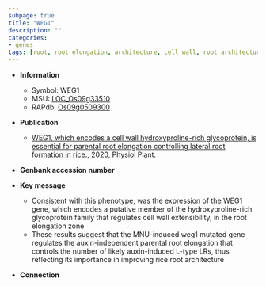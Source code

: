 ```yaml
---
subpage: true
title: "WEG1"
description: ""
categories:
- genes
tags: [root, root elongation, architecture, cell wall, root architecture]
---
```


* **Information**  
    + Symbol: WEG1  
    + MSU: [LOC_Os09g33510](http://rice.plantbiology.msu.edu/cgi-bin/ORF_infopage.cgi?orf=LOC_Os09g33510)  
    + RAPdb: [Os09g0509300](http://rapdb.dna.affrc.go.jp/viewer/gbrowse_details/irgsp1?name=Os09g0509300)  

* **Publication**  
    + [WEG1, which encodes a cell wall hydroxyproline-rich glycoprotein, is essential for parental root elongation controlling lateral root formation in rice.](http://www.ncbi.nlm.nih.gov/pubmed?term=WEG1,+which+encodes+a+cell+wall+hydroxyproline-rich+glycoprotein,+is+essential+for+parental+root+elongation+controlling+lateral+root+formation+in+rice.%5BTitle%5D), 2020, Physiol Plant.

* **Genbank accession number**  

* **Key message**  
    + Consistent with this phenotype, was the expression of the WEG1 gene, which encodes a putative member of the hydroxyproline-rich glycoprotein family that regulates cell wall extensibility, in the root elongation zone
    + These results suggest that the MNU-induced weg1 mutated gene regulates the auxin-independent parental root elongation that controls the number of likely auxin-induced L-type LRs, thus reflecting its importance in improving rice root architecture

* **Connection**  



